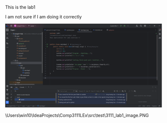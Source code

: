 This is the lab1 

I am not sure if I am doing it correctly

![capture](3111_lab1_image.PNG)

\Users\win10\IdeaProjects\Comp3111LEx\src\test\3111_lab1_image.PNG